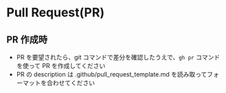 # Pull Request(PR)

## PR 作成時

- PR を要望されたら、git コマンドで差分を確認したうえで、`gh pr` コマンドを使って PR を作成してください
- PR の description は .github/pull_request_template.md を読み取ってフォーマットを合わせてください

